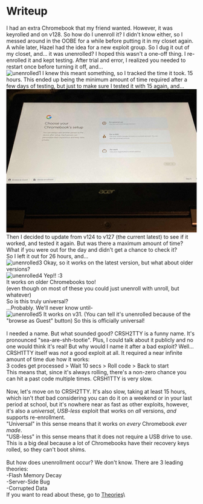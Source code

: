 # Writeup 
I had an extra Chromebook that my friend wanted. However, it was keyrolled and on v128. So how do I unenroll it? I didn't know either, so I messed around in the OOBE for a while before putting it in my closet again. A while later, Hazel had the idea for a new exploit group. So I dug it out of my closet, and... it was unenrolled? I hoped this wasn't a one-off thing. I re-enrolled it and kept testing. After trial and error, I realized you needed to restart once before turning it off, and...\
![unenrolled1](Images/v124nissa.png) 
I knew this meant something, so I tracked the time it took. 15 hours. This ended up being the minimum amount of time required after a few days of testing, but just to make sure I tested it with 15 again, and...\
![unenrolled2](Images/v124nissa2.jpg) 
Then I decided to update from v124 to v127 (the current latest) to see if it worked, and tested it again. But was there a maximum amount of time? What if you were out for the day and didn't get a chance to check it?\
So I left it out for 26 hours, and...\
![unenrolled3](Images/v127nissa.png)
Okay, so it works on the latest version, but what about older versions?\
![unenrolled4](Images/v76peppy.png)
Yep!! :3\
It works on older Chromebooks too!\
(even though on most of these you could just unenroll with unroll, but whatever)\
So is this truly universal?\
...Probably. We'll never know until-\
![unenrolled5](Images/v31peppy.png)
It works on v31. (You can tell it's unenrolled because of the "browse as Guest" button)
So this is officially universal!\
\
I needed a name. But what sounded good? CRSH2TTY is a funny name. It's pronounced "sea-are-shh-tootie". Plus, I could talk about it publicly and no one would think it's real! But why would I name it after a bad exploit? Well...\
CRSH1TTY itself was *not* a good exploit at all. It required a near infinite amount of time due how it works:\
3 codes get processed > Wait 10 secs > Roll code > Back to start\
This means that, since it's always rolling, there's a non-zero chance you can hit a past code multiple times. CRSH1TTY is very slow.\
\
Now, let's move on to CRSH2TTY. It's also slow, taking at least 15 hours, which isn't *that* bad considering you can do it on a weekend or in your last period at school, but it's nowhere near as fast as other exploits, however, it's also a *universal*, *USB-less* exploit that works on *all* versions, *and* supports re-enrollment.\
"Universal" in this sense means that it works on *every* Chromebook *ever made*.\
"USB-less" in this sense means that it does not require a USB drive to use. This is a big deal because a lot of Chromebooks have their recovery keys rolled, so they can't boot shims.\
\
But how does unenrollment occur? We don't know. There are 3 leading theories:\
-Flash Memory Decay\
-Server-Side Bug\
-Corrupted Data\
If you want to read about these, go to [Theories](CRSH2TTY/Docs/theories)\
 
